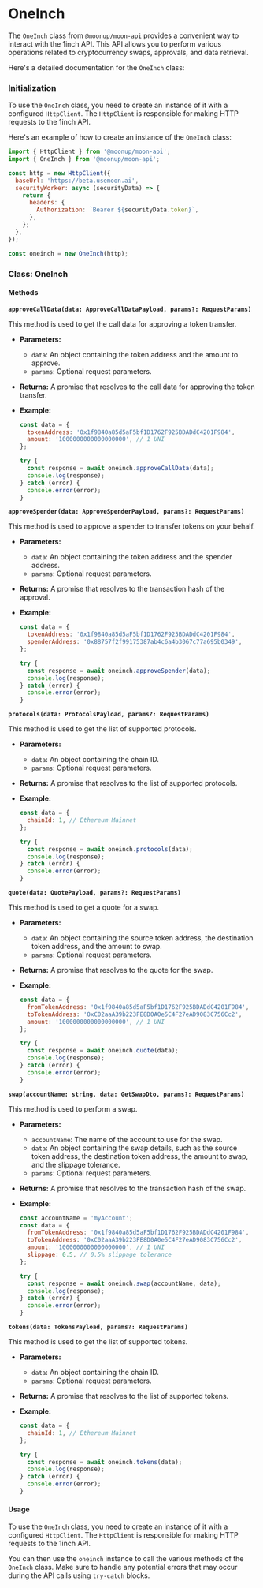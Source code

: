 # OneInch

The `OneInch` class from `@moonup/moon-api` provides a convenient way to interact with the 1inch API. This API allows you to perform various operations related to cryptocurrency swaps, approvals, and data retrieval.

Here's a detailed documentation for the `OneInch` class:

### Initialization

To use the `OneInch` class, you need to create an instance of it with a configured `HttpClient`. The `HttpClient` is responsible for making HTTP requests to the 1inch API.

Here's an example of how to create an instance of the `OneInch` class:

```javascript
import { HttpClient } from '@moonup/moon-api';
import { OneInch } from '@moonup/moon-api';

const http = new HttpClient({
  baseUrl: 'https://beta.usemoon.ai',
  securityWorker: async (securityData) => {
    return {
      headers: {
        Authorization: `Bearer ${securityData.token}`,
      },
    };
  },
});

const oneinch = new OneInch(http);
```

### Class: OneInch

#### Methods

**`approveCallData(data: ApproveCallDataPayload, params?: RequestParams)`**

This method is used to get the call data for approving a token transfer.

* **Parameters:**
  * `data`: An object containing the token address and the amount to approve.
  * `params`: Optional request parameters.
* **Returns:** A promise that resolves to the call data for approving the token transfer.
*   **Example:**

    ```javascript
    const data = {
      tokenAddress: '0x1f9840a85d5aF5bf1D1762F925BDADdC4201F984',
      amount: '1000000000000000000', // 1 UNI
    };

    try {
      const response = await oneinch.approveCallData(data);
      console.log(response);
    } catch (error) {
      console.error(error);
    }
    ```

**`approveSpender(data: ApproveSpenderPayload, params?: RequestParams)`**

This method is used to approve a spender to transfer tokens on your behalf.

* **Parameters:**
  * `data`: An object containing the token address and the spender address.
  * `params`: Optional request parameters.
* **Returns:** A promise that resolves to the transaction hash of the approval.
*   **Example:**

    ```javascript
    const data = {
      tokenAddress: '0x1f9840a85d5aF5bf1D1762F925BDADdC4201F984',
      spenderAddress: '0x88757f2f99175387ab4c6a4b3067c77a695b0349',
    };

    try {
      const response = await oneinch.approveSpender(data);
      console.log(response);
    } catch (error) {
      console.error(error);
    }
    ```

**`protocols(data: ProtocolsPayload, params?: RequestParams)`**

This method is used to get the list of supported protocols.

* **Parameters:**
  * `data`: An object containing the chain ID.
  * `params`: Optional request parameters.
* **Returns:** A promise that resolves to the list of supported protocols.
*   **Example:**

    ```javascript
    const data = {
      chainId: 1, // Ethereum Mainnet
    };

    try {
      const response = await oneinch.protocols(data);
      console.log(response);
    } catch (error) {
      console.error(error);
    }
    ```

**`quote(data: QuotePayload, params?: RequestParams)`**

This method is used to get a quote for a swap.

* **Parameters:**
  * `data`: An object containing the source token address, the destination token address, and the amount to swap.
  * `params`: Optional request parameters.
* **Returns:** A promise that resolves to the quote for the swap.
*   **Example:**

    ```javascript
    const data = {
      fromTokenAddress: '0x1f9840a85d5aF5bf1D1762F925BDADdC4201F984',
      toTokenAddress: '0xC02aaA39b223FE8D0A0e5C4F27eAD9083C756Cc2',
      amount: '1000000000000000000', // 1 UNI
    };

    try {
      const response = await oneinch.quote(data);
      console.log(response);
    } catch (error) {
      console.error(error);
    }
    ```

**`swap(accountName: string, data: GetSwapDto, params?: RequestParams)`**

This method is used to perform a swap.

* **Parameters:**
  * `accountName`: The name of the account to use for the swap.
  * `data`: An object containing the swap details, such as the source token address, the destination token address, the amount to swap, and the slippage tolerance.
  * `params`: Optional request parameters.
* **Returns:** A promise that resolves to the transaction hash of the swap.
*   **Example:**

    ```javascript
    const accountName = 'myAccount';
    const data = {
      fromTokenAddress: '0x1f9840a85d5aF5bf1D1762F925BDADdC4201F984',
      toTokenAddress: '0xC02aaA39b223FE8D0A0e5C4F27eAD9083C756Cc2',
      amount: '1000000000000000000', // 1 UNI
      slippage: 0.5, // 0.5% slippage tolerance
    };

    try {
      const response = await oneinch.swap(accountName, data);
      console.log(response);
    } catch (error) {
      console.error(error);
    }
    ```

**`tokens(data: TokensPayload, params?: RequestParams)`**

This method is used to get the list of supported tokens.

* **Parameters:**
  * `data`: An object containing the chain ID.
  * `params`: Optional request parameters.
* **Returns:** A promise that resolves to the list of supported tokens.
*   **Example:**

    ```javascript
    const data = {
      chainId: 1, // Ethereum Mainnet
    };

    try {
      const response = await oneinch.tokens(data);
      console.log(response);
    } catch (error) {
      console.error(error);
    }
    ```

#### Usage

To use the `OneInch` class, you need to create an instance of it with a configured `HttpClient`. The `HttpClient` is responsible for making HTTP requests to the 1inch API.

You can then use the `oneinch` instance to call the various methods of the `OneInch` class. Make sure to handle any potential errors that may occur during the API calls using `try-catch` blocks.
